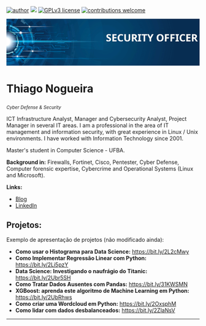 [![author](https://img.shields.io/badge/author-carlosfab-red.svg)](https://www.linkedin.com/in/carlosfab) [![](https://img.shields.io/badge/python-3.7+-blue.svg)](https://www.python.org/downloads/release/python-365/) [![GPLv3 license](https://img.shields.io/badge/License-GPLv3-blue.svg)](http://perso.crans.org/besson/LICENSE.html) [![contributions welcome](https://img.shields.io/badge/contributions-welcome-brightgreen.svg?style=flat)](https://github.com/carlosfab/data_science/issues)

<p align="center">
  <img src="banner.png" >
</p>

# Thiago Nogueira
<sub>*Cyber Defense & Security* </sub>

ICT Infrastructure Analyst, Manager and Cybersecurity Analyst, Project Manager in several IT areas. I am a professional in the area of IT management and information security, with great experience in Linux / Unix environments. I have worked with Information Technology since 2001.

Master's student in Computer Science - UFBA.

**Background in:** Firewalls, Fortinet, Cisco, Pentester, Cyber Defense, Computer forensic expertise, Cybercrime and Operational Systems (Linux and Microsoft).

**Links:**
* [Blog](http://ticopan.blogspot.com/)
* [LinkedIn](https://www.linkedin.com/in/thiago-nogueira-a5bb0120/)


## Projetos:
Exemplo de apresentação de projetos (não modificado ainda):

* **Como usar o Histograma para Data Science:** https://bit.ly/2L2cMwy
* **Como Implementar Regressão Linear com Python:** https://bit.ly/2Li5pzY
* **Data Science: Investigando o naufrágio do Titanic:** https://bit.ly/2Ubr5SH
* **Como Tratar Dados Ausentes com Pandas:** https://bit.ly/31KWSMN
* **XGBoost: aprenda este algoritmo de Machine Learning em Python:** https://bit.ly/2UbRhws
* **Como criar uma Wordcloud em Python:** https://bit.ly/2OxsphM
* **Como lidar com dados desbalanceados:** https://bit.ly/2ZlaNsV

---




